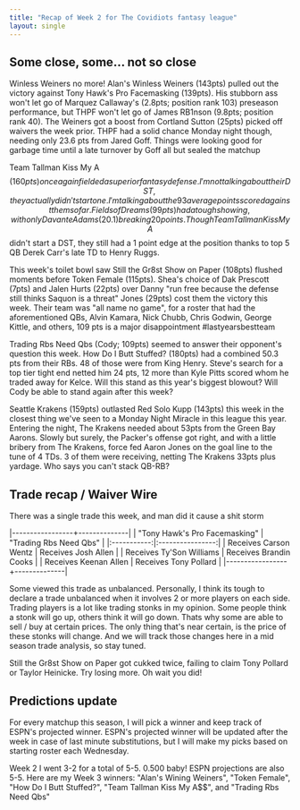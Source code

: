 ```yaml
---
title: "Recap of Week 2 for The Covidiots fantasy league"
layout: single
---
```


## Some close, some... not so close

Winless Weiners no more! Alan's Winless Weiners (143pts) pulled out the victory against Tony Hawk's Pro Facemasking (139pts). His stubborn ass won't let go of Marquez Callaway's (2.8pts; position rank 103) preseason performance, but THPF won't let go of James RB1nson (9.8pts; position rank 40). The Weiners got a boost from Cortland Sutton (25pts) picked off waivers the week prior. THPF had a solid chance Monday night though, needing only 23.6 pts from Jared Goff. Things were looking good for garbage time until a late turnover by Goff all but sealed the matchup

Team Tallman Kiss My A$$ (160 pts) once again fielded a superior fantasy defense. I'm not talking about their DST, they actually didn't start one. I'm talking about the 93 average points scored against them so far. Fields of Dreams (99pts) had a tough showing, with only Davante Adams (20.1) breaking 20 points. Though Team Tallman Kiss My A$$ didn't start a DST, they still had a 1 point edge at the position thanks to top 5 QB Derek Carr's late TD to Henry Ruggs.

This week's toilet bowl saw Still the Gr8st Show on Paper (108pts) flushed moments before Token Female (115pts). Shea's choice of Dak Prescott (7pts) and Jalen Hurts (22pts) over Danny "run free because the defense still thinks Saquon is a threat" Jones (29pts) cost them the victory this week. Their team was "all name no game", for a roster that had the aforementioned QBs, Alvin Kamara, Nick Chubb, Chris Godwin, George Kittle, and others, 109 pts is a major disappointment #lastyearsbestteam

Trading Rbs Need Qbs (Cody; 109pts) seemed to answer their opponent's question this week. How Do I Butt Stuffed? (180pts) had a combined 50.3 pts from their RBs. 48 of those were from King Henry. Steve's search for a top tier tight end netted him 24 pts, 12 more than Kyle Pitts scored whom he traded away for Kelce. Will this stand as this year's biggest blowout? Will Cody be able to stand again after this week?

Seattle Krakens (159pts) outlasted Red Solo Kupp (143pts) this week in the closest thing we've seen to a Monday Night Miracle in this league this year. Entering the night, The Krakens needed about 53pts from the Green Bay Aarons. Slowly but surely, the Packer's offense got right, and with a little bribery from The Krakens, force fed Aaron Jones on the goal line to the tune of 4 TDs. 3 of them were receiving, netting The Krakens 33pts plus yardage. Who says you can't stack QB-RB?


## Trade recap / Waiver Wire

There was a single trade this week, and man did it cause a shit storm

|-----------------+--------------|
| "Tony Hawk's Pro Facemasking" | "Trading Rbs Need Qbs" |
|:-----------:|:----------------:|
| Receives Carson Wentz | Receives Josh Allen |
| Receives Ty'Son Williams | Receives Brandin Cooks |
| Receives Keenan Allen | Receives Tony Pollard |
|-----------------+--------------|

Some viewed this trade as unbalanced. Personally, I think its tough to declare a trade unbalanced when it involves 2 or more players on each side. Trading players is a lot like trading stonks in my opinion. Some people think a stonk will go up, others think it will go down. Thats why some are able to sell / buy at certain prices. The only thing that's near certain, is the price of these stonks will change. And we will track those changes here in a mid season trade analysis, so stay tuned.

Still the Gr8st Show on Paper got cukked twice, failing to claim Tony Pollard or Taylor Heinicke. Try losing more. Oh wait you did!

## Predictions update
For every matchup this season, I will pick a winner and keep track of ESPN's projected winner. ESPN's projected winner will be updated after the week in case of last minute substitutions, but I will make my picks based on starting roster each Wednesday.

Week 2 I went 3-2 for a total of 5-5. 0.500 baby! ESPN projections are also 5-5. Here are my Week 3 winners:
"Alan's Wining Weiners", "Token Female", "How Do I Butt Stuffed?", "Team Tallman Kiss My A$$", and "Trading Rbs Need Qbs"

